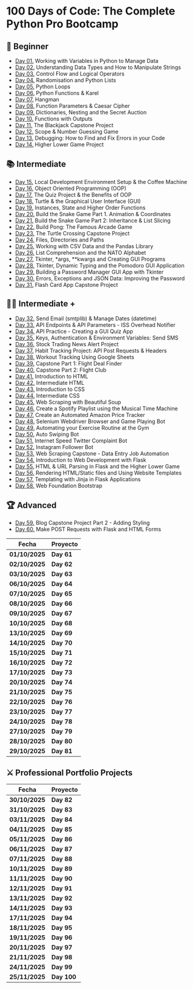 # 100 Days of Code: The Complete Python Pro Bootcamp

## 🔰 Beginner

- [Day 01.](/Day01) Working with Variables in Python to Manage Data
- [Day 02.](/Day02) Understanding Data Types and How to Manipulate Strings
- [Day 03.](/Day03) Control Flow and Logical Operators
- [Day 04.](/Day04) Randomisation and Python Lists
- [Day 05.](/Day05) Python Loops
- [Day 06.](/Day06) Python Functions & Karel
- [Day 07.](/Day07) Hangman
- [Day 08.](/Day08) Function Parameters & Caesar Cipher
- [Day 09.](/Day09) Dictionaries, Nesting and the Secret Auction
- [Day 10.](/Day10) Functions with Outputs
- [Day 11.](/Day11) The Blackjack Capstone Project
- [Day 12.](/Day12) Scope & Number Guessing Game
- [Day 13.](/Day13) Debugging: How to Find and Fix Errors in your Code
- [Day 14.](/Day14) Higher Lower Game Project

## 📚 Intermediate

- [Day 15.](/Day15) Local Development Environment Setup & the Coffee Machine
- [Day 16.](/Day16) Object Oriented Programming (OOP)
- [Day 17.](/Day17) The Quiz Project & the Benefits of OOP
- [Day 18.](/Day18) Turtle & the Graphical User Interface (GUI)
- [Day 19.](/Day19) Instances, State and Higher Order Functions
- [Day 20.](/Day20) Build the Snake Game Part 1. Animation & Coordinates
- [Day 21.](/Day21) Build the Snake Game Part 2: Inheritance & List Slicing
- [Day 22.](/Day22) Build Pong: The Famous Arcade Game
- [Day 23.](/Day23) The Turtle Crossing Capstone Project
- [Day 24.](/Day24) Files, Directories and Paths
- [Day 25.](/Day25) Working with CSV Data and the Pandas Library
- [Day 26.](/Day26) List Comprehension and the NATO Alphabet
- [Day 27.](/Day27) Tkinter, \*args, \*\*kwargs and Creating GUI Programs
- [Day 28.](/Day28) Tkinter, Dynamic Typing and the Pomodoro GUI Application
- [Day 29.](/Day29) Building a Password Manager GUI App with Tkinter
- [Day 30.](/Day30) Errors, Exceptions and JSON Data: Improving the Password
- [Day 31.](/Day31) Flash Card App Capstone Project

## 👨‍💻 Intermediate +

- [Day 32.](/Day32) Send Email (smtplib) & Manage Dates (datetime)
- [Day 33.](/Day33) API Endpoints & API Parameters - ISS Overhead Notifier
- [Day 34.](/Day34) API Practice - Creating a GUI Quiz App
- [Day 35.](/Day35) Keys, Authentication & Environment Variables: Send SMS
- [Day 36.](/Day36) Stock Trading News Alert Project
- [Day 37.](/Day37) Habit Tracking Project: API Post Requests & Headers
- [Day 38.](/Day38) Workout Tracking Using Google Sheets
- [Day 39.](/Day39) Capstone Part 1: Flight Deal Finder
- [Day 40.](/Day40) Capstone Part 2: Flight Club
- [Day 41.](/Day41) Introduction to HTML
- [Day 42.](/Day42) Intermediate HTML
- [Day 43.](/Day43) Introduction to CSS
- [Day 44.](/Day44) Intermediate CSS
- [Day 45.](/Day45) Web Scraping with Beautiful Soup
- [Day 46.](/Day46) Create a Spotify Playlist using the Musical Time Machine
- [Day 47.](/Day47) Create an Automated Amazon Price Tracker
- [Day 48.](/Day48) Selenium Webdriver Browser and Game Playing Bot
- [Day 49.](/Day49) Automating your Exercise Routine at the Gym
- [Day 50.](/Day50) Auto Swiping Bot
- [Day 51.](/Day51) Internet Speed Twitter Complaint Bot
- [Day 52.](/Day52) Instagram Follower Bot
- [Day 53.](/Day53) Web Scraping Capstone - Data Entry Job Automation
- [Day 54.](/Day54) Introduction to Web Development with Flask
- [Day 55.](/Day55) HTML & URL Parsing in Flask and the Higher Lower Game
- [Day 56.](/Day56) Rendering HTML/Static files and Using Website Templates
- [Day 57.](/Day57) Templating with Jinja in Flask Applications
- [Day 58.](/Day58) Web Foundation Bootstrap

## 🏆 Advanced

- [Day 59.](/Day59) Blog Capstone Project Part 2 - Adding Styling
- [Day 60.](/Day60) Make POST Requests with Flask and HTML Forms

| **Fecha**      | **Proyecto** |
| -------------- | ------------ |
| **01/10/2025** | **Day 61**   |
| **02/10/2025** | **Day 62**   |
| **03/10/2025** | **Day 63**   |
| **06/10/2025** | **Day 64**   |
| **07/10/2025** | **Day 65**   |
| **08/10/2025** | **Day 66**   |
| **09/10/2025** | **Day 67**   |
| **10/10/2025** | **Day 68**   |
| **13/10/2025** | **Day 69**   |
| **14/10/2025** | **Day 70**   |
| **15/10/2025** | **Day 71**   |
| **16/10/2025** | **Day 72**   |
| **17/10/2025** | **Day 73**   |
| **20/10/2025** | **Day 74**   |
| **21/10/2025** | **Day 75**   |
| **22/10/2025** | **Day 76**   |
| **23/10/2025** | **Day 77**   |
| **24/10/2025** | **Day 78**   |
| **27/10/2025** | **Day 79**   |
| **28/10/2025** | **Day 80**   |
| **29/10/2025** | **Day 81**   |

## ⚔ Professional Portfolio Projects

| **Fecha**      | **Proyecto** |
| -------------- | ------------ |
| **30/10/2025** | **Day 82**   |
| **31/10/2025** | **Day 83**   |
| **03/11/2025** | **Day 84**   |
| **04/11/2025** | **Day 85**   |
| **05/11/2025** | **Day 86**   |
| **06/11/2025** | **Day 87**   |
| **07/11/2025** | **Day 88**   |
| **10/11/2025** | **Day 89**   |
| **11/11/2025** | **Day 90**   |
| **12/11/2025** | **Day 91**   |
| **13/11/2025** | **Day 92**   |
| **14/11/2025** | **Day 93**   |
| **17/11/2025** | **Day 94**   |
| **18/11/2025** | **Day 95**   |
| **19/11/2025** | **Day 96**   |
| **20/11/2025** | **Day 97**   |
| **21/11/2025** | **Day 98**   |
| **24/11/2025** | **Day 99**   |
| **25/11/2025** | **Day 100**  |